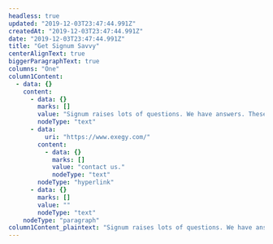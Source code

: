 ```yaml
---
headless: true
updated: "2019-12-03T23:47:44.991Z"
createdAt: "2019-12-03T23:47:44.991Z"
date: "2019-12-03T23:47:44.991Z"
title: "Get Signum Savvy"
centerAlignText: true
biggerParagraphText: true
columns: "One"
column1Content:
  - data: {}
    content:
      - data: {}
        marks: []
        value: "Signum raises lots of questions. We have answers. These are the most common questions we receive about our game-changing signals. If you have other questions, don't hesitate to "
        nodeType: "text"
      - data:
          uri: "https://www.exegy.com/"
        content:
          - data: {}
            marks: []
            value: "contact us."
            nodeType: "text"
        nodeType: "hyperlink"
      - data: {}
        marks: []
        value: ""
        nodeType: "text"
    nodeType: "paragraph"
column1Content_plaintext: "Signum raises lots of questions. We have answers. These are the most common questions we receive about our game-changing signals. If you have other questions, don't hesitate to contact us."
---
```

